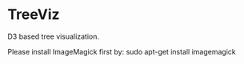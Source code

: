TreeViz
=======

D3 based tree visualization.


Please install ImageMagick first by:
sudo apt-get install imagemagick
